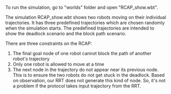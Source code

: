 To run the simulation, go to "worlds" folder and open "RCAP_show.wbt".

The simulation RCAP_show.wbt shows two robots moving on their individual trajectories. It has three predefined trajectories which are chosen
randomly when the simulation starts. The predefined trajectories are intended to show the deadlock scenario and the block path scenario.

There are three constraints on the RCAP:
1. The final goal node of one robot cannot block the path of another robot's trajectory
2. Only one robot is allowed to move at a time
3. The next node in the trajectory do not appear near its previous node. This is to ensure the two robots do not get stuck in the deadlock.
Based on observation, our RRT does not generate this kind of node. So, it's not a problem if the protocol takes input trajectory from the
RRT.
